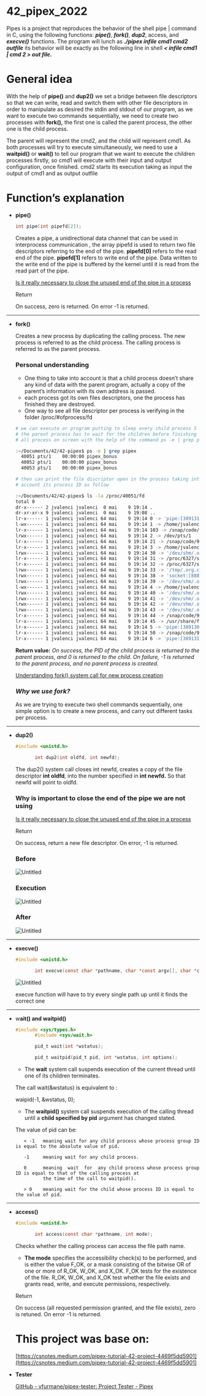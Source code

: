 # 42_pipex_2022
Pipes is a project that reproduces the behavior of the shell pipe | command in C, using the following functions: ***pipe()***, ***fork()***, ***dup2***, access, and ***execve()*** functions. The program will lunch as ***./pipex infile cmd1 cmd2 outfile*** its behavior will be exactly as the following line in shell ***< infile cmd1 | cmd 2 > out file.***

# General idea

With the help of **pipe()** and **dup2()** we set a bridge between file descriptors so that we can write, read and switch them with other file descriptors in order to manipulate as desired the stdin and stdout of our program, as we want to execute two commands sequentially, we need to create two processes with **fork(),** the first one is called the parent process, the other one is the child process.

The parent will represent the cmd2, and the child will represent cmd1. As both processes will try to execute simultaneously, we need to use a **waitpid()** or **wait()** to tell our program that we want to execute the children processes firstly, so cmd1 will execute with their input and output configuration, once finished. cmd2 starts its execution taking as input the output of cmd1 and as output outfile 

# Function’s explanation

- **pipe()**
    
    ```c
    int pipe(int pipefd[2]);
    ```
    
    Creates a pipe, a unidirectional data channel that can be used in interprocess communication , the array pipefd is used to return two file descriptors referring to the end of the pipe. **pipefd[0]** refers to the read end of the pipe. **pipefd[1]** refers to write end of the pipe. Data written to the write end of the pipe is buffered by the kernel until it is read from the read part of the pipe. 
    
    [Is it really necessary to close the unused end of the pipe in a process](https://stackoverflow.com/questions/24766013/is-it-really-necessary-to-close-the-unused-end-of-the-pipe-in-a-process)
    
    Return
    
    On success, zero is returned. On error -1 is returned.
    

---

- **fork()**
    
    Creates a new process by duplicating the calling process. The new process is referred to as the child process. The calling process is referred to as the parent process.
    
    ### Personal understanding
    
    - One thing to take into account is that a child process doesn’t share any kind of data with the parent program, actually a copy of the parent’s information with its own address is passed.
    - each process got its own files descriptors, one the process has finished they are destroyed.
    - One way to see all file descriptor per process is verifying in the folder /proc/#ofprocess/fd
    
    ```bash
    # we can execute or program putting to sleep every child process 5 min for instance
    # the parent process has to wait for the children before finishing so we will have 
    # all process on screen with the help of the command ps -e | grep pipex as follow
    
    :~/Documents/42/42-pipex$ ps -e | grep pipex
      40051 pts/1    00:00:00 pipex_bonus
      40052 pts/1    00:00:00 pipex_bonus
      40053 pts/1    00:00:00 pipex_bonus
    
    # then can print the file discriptor open in the process taking into 
    # account its process ID as follow
    
    :~/Documents/42/42-pipex$ ls -la /proc/40051/fd
    total 0
    dr-x------ 2 jvalenci jvalenci  0 mai    9 19:14 .
    dr-xr-xr-x 9 jvalenci jvalenci  0 mai    9 19:08 ..
    lr-x------ 1 jvalenci jvalenci 64 mai    9 19:14 0 -> 'pipe:[389131]'
    l-wx------ 1 jvalenci jvalenci 64 mai    9 19:14 1 -> /home/jvalenci/Documents/42/42-pipex/outfile
    lr-x------ 1 jvalenci jvalenci 64 mai    9 19:14 103 -> /snap/code/95/usr/share/code/v8_context_snapshot.bin
    lrwx------ 1 jvalenci jvalenci 64 mai    9 19:14 2 -> /dev/pts/1
    lr-x------ 1 jvalenci jvalenci 64 mai    9 19:14 21 -> /snap/code/95/usr/share/code/v8_context_snapshot.bin
    lr-x------ 1 jvalenci jvalenci 64 mai    9 19:14 3 -> /home/jvalenci/Documents/42/42-pipex/Makefile
    lrwx------ 1 jvalenci jvalenci 64 mai    9 19:14 30 -> '/dev/shm/.org.chromium.Chromium.bLRPiQ (deleted)'
    lr-x------ 1 jvalenci jvalenci 64 mai    9 19:14 31 -> /proc/6327/statm
    lr-x------ 1 jvalenci jvalenci 64 mai    9 19:14 32 -> /proc/6327/status
    lrwx------ 1 jvalenci jvalenci 64 mai    9 19:14 33 -> '/tmp/.org.chromium.Chromium.JA5ISl (deleted)'
    lrwx------ 1 jvalenci jvalenci 64 mai    9 19:14 38 -> 'socket:[88871]'
    lrwx------ 1 jvalenci jvalenci 64 mai    9 19:14 39 -> '/dev/shm/.org.chromium.Chromium.7X2SE5 (deleted)'
    l-wx------ 1 jvalenci jvalenci 64 mai    9 19:14 4 -> /home/jvalenci/Documents/42/42-pipex/outfile
    lrwx------ 1 jvalenci jvalenci 64 mai    9 19:14 40 -> '/dev/shm/.org.chromium.Chromium.dvf10k (deleted)'
    lrwx------ 1 jvalenci jvalenci 64 mai    9 19:14 41 -> '/dev/shm/.org.chromium.Chromium.57VcnA (deleted)'
    lrwx------ 1 jvalenci jvalenci 64 mai    9 19:14 42 -> '/dev/shm/.org.chromium.Chromium.7uIpRP (deleted)'
    lrwx------ 1 jvalenci jvalenci 64 mai    9 19:14 43 -> '/dev/shm/.org.chromium.Chromium.0RKb0k (deleted)'
    lr-x------ 1 jvalenci jvalenci 64 mai    9 19:14 44 -> /snap/code/95/usr/share/code/resources/app/node_modules.asar
    lr-x------ 1 jvalenci jvalenci 64 mai    9 19:14 45 -> /usr/share/fonts/truetype/msttcorefonts/Times_New_Roman.ttf
    lr-x------ 1 jvalenci jvalenci 64 mai    9 19:14 5 -> 'pipe:[389130]'
    lr-x------ 1 jvalenci jvalenci 64 mai    9 19:14 50 -> /snap/code/95/usr/share/code/resources/app/node_modules.asar
    lr-x------ 1 jvalenci jvalenci 64 mai    9 19:14 6 -> 'pipe:[389131]'
    ```
    
    **Return value:** *On success, the PID of the child process is returned to the parent process, and 0 is returned to the child. On failure, -1 is returned to the parent process, and no parent process is created.* 
    
    [Understanding fork() system call for new process creation](https://www.youtube.com/watch?v=PwxTbksJ2fo)
    
    ### *Why we use fork?*
    
    As we are trying to execute two shell commands sequentially, one simple option is to create a new process, and carry out different tasks per process.  
    

---

- **dup2()**
    
    ```c
    #include <unistd.h>
    
           int dup2(int oldfd, int newfd);
    ```
    
    The dup2() system call closes int newfd, creates a copy of the file descriptor **int oldfd**, into the number specified in **int newfd.**  So that newfd will point to oldfd.
    
    ### Why is important to close the end of the pipe we are not using
    
    [Is it really necessary to close the unused end of the pipe in a process](https://stackoverflow.com/questions/24766013/is-it-really-necessary-to-close-the-unused-end-of-the-pipe-in-a-process)
    
    Return
    
    On success, return a new file descriptor. On error, -1 is returned.
    
    ### Before
    
    ![Untitled](https://s3-us-west-2.amazonaws.com/secure.notion-static.com/d1afbf69-93a8-4301-bd9f-340a2d10988e/Untitled.png)
    
    ### Execution
    
    ![Untitled](https://s3-us-west-2.amazonaws.com/secure.notion-static.com/80cc1319-1280-4b59-9c8c-46cf9b7b49c6/Untitled.png)
    
    ### After
    
    ![Untitled](https://s3-us-west-2.amazonaws.com/secure.notion-static.com/29ff508b-f817-4189-952e-daf0c6b682ba/Untitled.png)
    

---

- **execve()**
    
    ```c
    #include <unistd.h>
    
           int execve(const char *pathname, char *const argv[], char *const envp[]);
    ```
    
    ![Untitled](https://s3-us-west-2.amazonaws.com/secure.notion-static.com/613a1747-a862-4b32-a22a-7833b614b306/Untitled.png)
    
    execve function will have to try every single path up until it finds the correct one
    

---

- w**ait() and waitpid()**
    
    ```c
    #include <sys/types.h>
           #include <sys/wait.h>
    
           pid_t wait(int *wstatus);
    
           pid_t waitpid(pid_t pid, int *wstatus, int options);
    ```
    
    - The **wait** system call suspends execution of the current thread until one of its children terminates.
    
    The call wait(&wstatus) is equivalent to :
    
    waipid(-1, &wstatus, 0);
    
    - The **waitpid()** system call suspends execution of the calling thread until a **child specified by pid** argument has changed stated.
    
    The value of pid can be:
    
    ```
       < -1   meaning wait for any child process whose process group ID is equal to the absolute value of pid.
    
       -1     meaning wait for any child process.
    
       0      meaning  wait  for  any child process whose process group ID is equal to that of the calling process at
              the time of the call to waitpid().
    
       > 0    meaning wait for the child whose process ID is equal to the value of pid.
    
    ```
    

---

- **access()**
    
    ```c
    #include <unistd.h>
    
           int access(const char *pathname, int mode);
    ```
    
    Checks whether the calling process can access the file path name.
    
    - **The mode** specifies the accessibility check(s) to be performed, and is either the value F_OK, or  a  mask  consisting  of  the bitwise OR of one or more of R_OK, W_OK, and X_OK.  F_OK tests for the existence of the file.
    R_OK, W_OK, and X_OK test whether the file exists and grants read, write,  and  execute  permissions,  respectively.
    
    Return
    
    On success (all requested permission granted, and the file exists), zero is retuned. On error -1 is returned.
    
    # This project was base on:
    
    [https://csnotes.medium.com/pipex-tutorial-42-project-4469f5dd5901](https://csnotes.medium.com/pipex-tutorial-42-project-4469f5dd5901)
    
- **Tester**
    
    [GitHub - vfurmane/pipex-tester: Project Tester - Pipex](https://github.com/vfurmane/pipex-tester)

